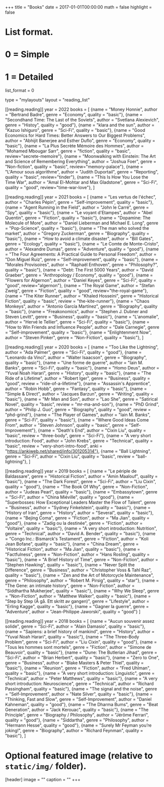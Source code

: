 +++
title = "Books"
date = 2017-01-01T00:00:00
math = false
highlight = false

# List format.
#   0 = Simple
#   1 = Detailed
list_format = 0

type = "mylayouts"
layout = "reading_list"

[[reading.reading]]
    year = 2022
    books = [
        {name = "Money Honnie", author = "Bertrand Badre", genre = "Economy", quality = "basic"},
        {name = "Secondhand Time: The Last of the Soviets", author = "Svetlana Alexievich", genre = "Histoy", quality = "good"},
        {name = "klara and the sun", author = "Kazuo Ishiguro", genre = "Sci-Fi", quality = "basic"},
        {name = "Good Economics for Hard Times: Better Answers to Our Biggest Problems", author = "Abhijit Banerjee and Esther Duflo", genre = "Economy", quality = "basic"},
        {name = "La Plus Secrète Mémoire des Hommes", author = "Mohamed Mbougar Sarr", genre = "fiction", quality = "basic", review="secrete-memoire"},
        {name = "Moonwalking with Einstein: The Art and Science of Remembering Everything", author = "Joshua Foer", genre = "Non-fiction", quality = "basic", review="memory-palace"},
        {name = "L'Amour sous algorithme", author = "Judith Duportail", genre = "Reporting", quality = "basic", review="tinder"},
        {name = "This Is How You Lose the Time War", author = "Amal El-Mohtar and Max Gladstone", genre = "Sci-Fi", quality = "good", review="time-war-love"},
    ]

[[reading.reading]]
    year = 2021
    books = [
        {name = "Les vertus de l'échec", author = "Charles Pépin", genre = "Self-improvement", quality = "basic"},
        {name = "Agent Running in the Field", author = "John le Carré", genre = "Spy", quality = "basic"},
        {name = "Le voyant d'Etampes", author = "Abel Quentin", genre = "Fiction", quality = "basic"},
        {name = "Dopamine: The Molecule of More", author = "Daniel Lieberman and Michael E. Long", genre = "Pop-Science", quality = "basic"},
        {name = "The man who solved the market", author = "Gregory Zuckerman", genre = "Biography", quality = "basic"},
        {name = "How to avoid a climate disaster", author = "Bill Gates", genre = "Ecology", quality = "basic"},
        {name = "Le Comte de Monte-Cristo", author = "Alexandre Dumas", genre = "Adventure", quality = "good"},
        {name = "The Four Agreements: A Practical Guide to Personal Freedom", author = "Don Miguel Ruiz", genre = "Self-improvement", quality = "basic"},
        {name = "Morales Provisoires", author = "Raphaël Enthoven", genre = "Philosophy?", quality = "basic"},
        {name = "Debt: The First 5000 Years", author = "David Graeber", genre = "Anthropology / Economy", quality = "good"},
        {name = "Flowers for Algernon", author = "Daniel Keyes", genre = "Sci-Fi", quality = "good", review="algernon"},
        {name = "The Royal Game", author = "Stefan Zweig", genre = "Fiction", quality = "good", review="the-royal-game"},
        {name = "The Kiter Runner", author = "Khaled Hosseini", genre = "Historical Fiction", quality = "basic", review = "the-kite-runner"},
        {name = "Chaos Monkeys", author = "Antonio García Martínez", genre = "Biography", quality = "basic"},
        {name = "Freakonomics", author = "Stephen J. Dubner and Steven Levitt", genre = "Business", quality = "basic"},
        {name = "L'anomalie", author = "Hervé le Tellier", genre = "Sci-Fi", quality = "basic"},
        {name = "How to Win Friends and Influence People", author = "Dale Carnegie", genre = "Self-improvement", quality = "basic"},
        {name = "Enlightenment Now", author = "Steven Pinker", genre = "Non-Fiction", quality = "basic"},
    ]

[[reading.reading]]
    year = 2020
    books = [
        {name = "Too Like the Lightning", author = "Ada Palmer", genre = "Sci-Fi", quality = "good"},
        {name = "Leonardo da Vinci", author = "Walter Isaacson", genre = "Biography", quality = "basic"},
        {name = "Une forme de guerre", author = "Iain M. Banks", genre = "Sci-Fi", quality = "basic"},
        {name = "Homo Deus", author = "Yuval Noah Harari", genre = "History", quality = "basic"},
        {name = "The Ride of a Lifetime", author = "Robert Iger", genre = "Business", quality = "good", review = "ride-of-a-lifetime"},
        {name = "Assassin's Apprentice", author = "Robin Hobb", genre = "Fantasy", quality = "basic"},
        {name = "Simple & Direct", author = "Jacques Barzun", genre = "Writing", quality = "basic"},
        {name = "Mr Man and Son", author = "Lao She", genre = "Satirical Novel", quality = "basic", review = "mr-ma-and-son"},
        {name = "PhD Grind", author = "Philip J. Guo", genre = "Biography", quality = "good", review = "phd-grind"},
        {name = "The Player of Games", author = "Iain M. Banks", genre = "Sci-Fi", quality = "basic"},
        {name = "Where Good Ideas Come From", author = "Steven Johnson", quality = "basic", genre = "Self-Improvement"},
        {name = "Death's End", author = "Cixin Liu", quality = "basic", review = "three-body", genre = "Sci-Fi"},
        {name = "A very short introduction: Food", author = "John Krebs", genre = "Technical", quality = "basic", review = "very-short-intro-food", anki = "https://ankiweb.net/shared/info/301205314"},
        {name = "Ball Lightning", genre = "Sci-Fi", author = "Cixin Liu", quality = "basic", review = "ball-lightning"},
    ]


[[reading.reading]]
    year = 2019
    books = [
        {name = "Le périple de Baldassare", genre = "Historical Fiction", author = "Amin Maalouf", quality = "basic"},
        {name = "The Dark Forest", genre = "Sci-Fi", author = "Liu Cixin", quality = "good"},
        {name = "The Book Of Why", genre = "Non-Fiction", author = "Judeas Pearl", quality = "basic"},
        {name = "Embassytown", genre = "Sci-Fi", author = "China Miéville", quality = "good"},
        {name = "Superbosses: How Exceptional Leaders Master the Flow of Talent", genre = "Business", author = "Sydney Finkelstein", quality = "basic"},
        {name = "History of Iran", genre = "History", author = "Several", quality = "basic"},
        {name = "Bejing Coma", genre = "Fiction", author = "Ma Jian", quality = "good"},
        {name = "Zadig ou la destinée", genre = "Fiction", author = "Voltaire", quality = "basic"},
        {name = "A very short introduction: Nutrition", genre = "Technical", author = "David A. Bender", quality = "basic"},
        {name = "Congo Inc.: Bismarck's Testament", genre = "Fiction", author = "Koli Jean Bofane", quality = "basic"},
        {name = "China Dream", genre = "Historical Fiction", author = "Ma Jian", quality = "basic"},
        {name = "Factfulness", genre = "Non-Fiction", author = "Hans Rosling", quality = "basic"},
        {name = "A Brief History of Time", genre = "Non-Fiction", author = "Stephen Hawking", quality = "basic"},
        {name = "Never Split the Difference", genre = "Business", author = "Christopher Voss & Tahl Raz", quality = "basic"},
        {name = "Zen and the Art of Motorcycle Maintenance", genre = "Philosophy", author = "Robert M. Pirsig", quality = "star"},
        {name = "The Gene: an intimate history", genre = "Non-Fiction", author = "Siddhartha Mukherjee", quality = "basic"},
        {name = "Why We Sleep", genre = "Non-Fiction", author = "Matthew Walker", quality = "basic"},
        {name = "Step by Step (Å gå. Ett skritt av gangen)", genre = "Lifestyle", author = "Erling Kagge", quality = "basic"},
        {name = "Gagner la guerre", genre = "Adventure", author = "Jean-Philippe Jaworski", quality = "good"}
    ]

[[reading.reading]]
    year = 2018
    books = [
        {name = "Aucun souvenir assez solide", genre = "Sci-Fi", author = "Alain Damasio", quality = "basic"},
        {name = "Sapiens: a brief history of mankind", genre = "History", author = "Yuval Noah Harari", quality = "basic"},
        {name = "The Three-Body Problem", genre = "Sci-Fi", author = "Liu Cixin", quality = "good"},
        {name = "Tous les hommes sont mortels", genre = "Fiction", author = "Simone de Beauvoir", quality = "basic"},
        {name = "Dune: The Butlerian Jihad", genre = "Sci-Fi", author = "Brian Herbert", quality = "basic"},
        {name = "Zero to One", genre = "Business", author = "Blake Masters & Peter Thiel", quality = "basic"},
        {name = "Reunion", genre = "Fiction", author = "Fred Uhlman", quality = "basic"},
        {name = "A very short introduction: Linguistic", genre = "Technical", author = "Peter Matthews", quality = "basic"},
        {name = "A very short introduction: Neuroscience", genre = "Technical", author = "Richard Passingham", quality = "basic"},
        {name = "The signal and the noise", genre = "Self-Improvement", author = "Nate Silver", quality = "basic"},
        {name = "Thinking, Fast and Slow", genre = "Self-Improvement", author = "Daniel Kahneman", quality = "good"},
        {name = "The Dharma Bums", genre = "Beat Generation", author = "Jack Kerouac", quality = "basic"},
        {name = "The Principle", genre = "Biography / Philosophy", author = "Jérôme Ferrari", quality = "good"},
        {name = "Siddartha", genre = "Philosophy", author = "Hermann Hesse", quality = "good"},
        {name = "Surely Mr Feyman you’re joking!", genre = "Biography", author = "Richard Feynman", quality = "basic"},
    ]




# Optional featured image (relative to `static/img/` folder).
[header]
image = ""
caption = ""
+++
